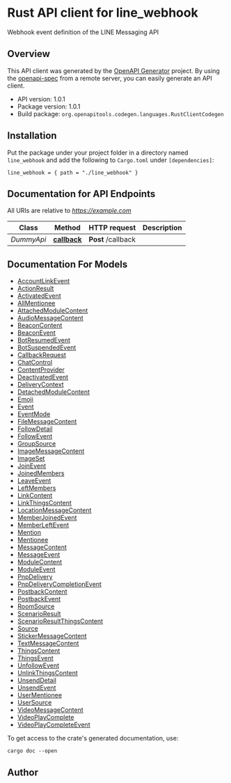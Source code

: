 # Rust API client for line_webhook

Webhook event definition of the LINE Messaging API


## Overview

This API client was generated by the [OpenAPI Generator](https://openapi-generator.tech) project.  By using the [openapi-spec](https://openapis.org) from a remote server, you can easily generate an API client.

- API version: 1.0.1
- Package version: 1.0.1
- Build package: `org.openapitools.codegen.languages.RustClientCodegen`

## Installation

Put the package under your project folder in a directory named `line_webhook` and add the following to `Cargo.toml` under `[dependencies]`:

```
line_webhook = { path = "./line_webhook" }
```

## Documentation for API Endpoints

All URIs are relative to *https://example.com*

Class | Method | HTTP request | Description
------------ | ------------- | ------------- | -------------
*DummyApi* | [**callback**](docs/DummyApi.md#callback) | **Post** /callback | 


## Documentation For Models

 - [AccountLinkEvent](docs/AccountLinkEvent.md)
 - [ActionResult](docs/ActionResult.md)
 - [ActivatedEvent](docs/ActivatedEvent.md)
 - [AllMentionee](docs/AllMentionee.md)
 - [AttachedModuleContent](docs/AttachedModuleContent.md)
 - [AudioMessageContent](docs/AudioMessageContent.md)
 - [BeaconContent](docs/BeaconContent.md)
 - [BeaconEvent](docs/BeaconEvent.md)
 - [BotResumedEvent](docs/BotResumedEvent.md)
 - [BotSuspendedEvent](docs/BotSuspendedEvent.md)
 - [CallbackRequest](docs/CallbackRequest.md)
 - [ChatControl](docs/ChatControl.md)
 - [ContentProvider](docs/ContentProvider.md)
 - [DeactivatedEvent](docs/DeactivatedEvent.md)
 - [DeliveryContext](docs/DeliveryContext.md)
 - [DetachedModuleContent](docs/DetachedModuleContent.md)
 - [Emoji](docs/Emoji.md)
 - [Event](docs/Event.md)
 - [EventMode](docs/EventMode.md)
 - [FileMessageContent](docs/FileMessageContent.md)
 - [FollowDetail](docs/FollowDetail.md)
 - [FollowEvent](docs/FollowEvent.md)
 - [GroupSource](docs/GroupSource.md)
 - [ImageMessageContent](docs/ImageMessageContent.md)
 - [ImageSet](docs/ImageSet.md)
 - [JoinEvent](docs/JoinEvent.md)
 - [JoinedMembers](docs/JoinedMembers.md)
 - [LeaveEvent](docs/LeaveEvent.md)
 - [LeftMembers](docs/LeftMembers.md)
 - [LinkContent](docs/LinkContent.md)
 - [LinkThingsContent](docs/LinkThingsContent.md)
 - [LocationMessageContent](docs/LocationMessageContent.md)
 - [MemberJoinedEvent](docs/MemberJoinedEvent.md)
 - [MemberLeftEvent](docs/MemberLeftEvent.md)
 - [Mention](docs/Mention.md)
 - [Mentionee](docs/Mentionee.md)
 - [MessageContent](docs/MessageContent.md)
 - [MessageEvent](docs/MessageEvent.md)
 - [ModuleContent](docs/ModuleContent.md)
 - [ModuleEvent](docs/ModuleEvent.md)
 - [PnpDelivery](docs/PnpDelivery.md)
 - [PnpDeliveryCompletionEvent](docs/PnpDeliveryCompletionEvent.md)
 - [PostbackContent](docs/PostbackContent.md)
 - [PostbackEvent](docs/PostbackEvent.md)
 - [RoomSource](docs/RoomSource.md)
 - [ScenarioResult](docs/ScenarioResult.md)
 - [ScenarioResultThingsContent](docs/ScenarioResultThingsContent.md)
 - [Source](docs/Source.md)
 - [StickerMessageContent](docs/StickerMessageContent.md)
 - [TextMessageContent](docs/TextMessageContent.md)
 - [ThingsContent](docs/ThingsContent.md)
 - [ThingsEvent](docs/ThingsEvent.md)
 - [UnfollowEvent](docs/UnfollowEvent.md)
 - [UnlinkThingsContent](docs/UnlinkThingsContent.md)
 - [UnsendDetail](docs/UnsendDetail.md)
 - [UnsendEvent](docs/UnsendEvent.md)
 - [UserMentionee](docs/UserMentionee.md)
 - [UserSource](docs/UserSource.md)
 - [VideoMessageContent](docs/VideoMessageContent.md)
 - [VideoPlayComplete](docs/VideoPlayComplete.md)
 - [VideoPlayCompleteEvent](docs/VideoPlayCompleteEvent.md)


To get access to the crate's generated documentation, use:

```
cargo doc --open
```

## Author



